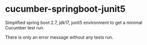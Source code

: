 # cucumber-springboot-junit5

Simplified spring boot 2.7, jdk17, junit5 environment to get a minimal Cucumber test run. 

There is only an error message without any tests run. 
